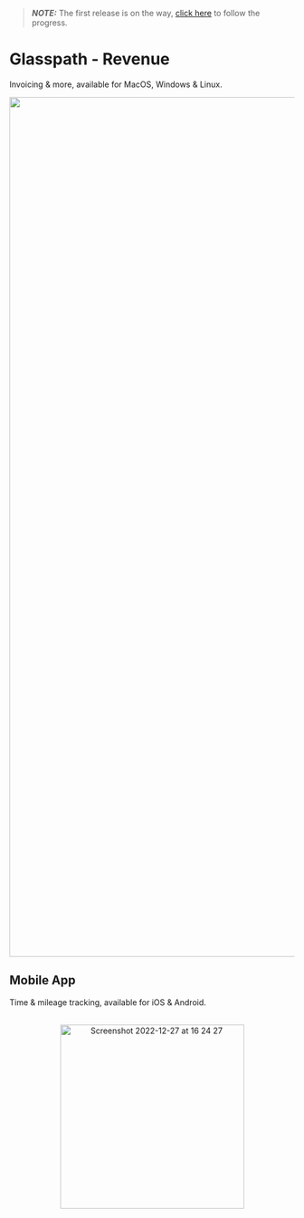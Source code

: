 > **_NOTE:_** The first release is on the way, [click here](https://github.com/orgs/glasspath/projects/2) to follow the progress.

# Glasspath - Revenue

Invoicing & more, available for MacOS, Windows & Linux.
<p align="center">
<img width="1519" alt="revenue-preview" src="https://user-images.githubusercontent.com/16516303/209685917-d39c55ee-1056-448e-8ba6-a3e16f724022.png">
</p>

## Mobile App

Time & mileage tracking, available for iOS & Android.
<br>
<br>
<p align="center">
<img width="325" alt="Screenshot 2022-12-27 at 16 24 27" src="https://user-images.githubusercontent.com/16516303/209687334-08946c4d-d956-4857-ae92-28766b293ef8.png">
</p>
